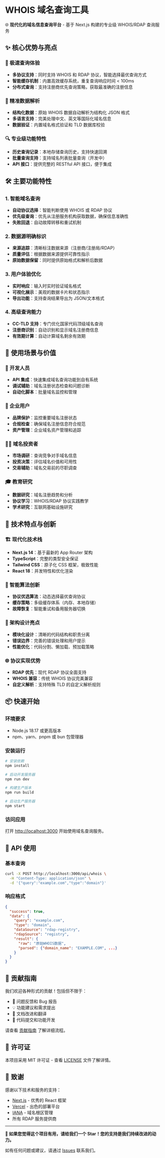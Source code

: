 # WHOIS 域名查询工具

🌐 **现代化的域名信息查询平台** - 基于 Next.js 构建的专业级 WHOIS/RDAP 查询服务

## ✨ 核心优势与亮点

### 🚀 极速查询体验
- **多协议支持**：同时支持 WHOIS 和 RDAP 协议，智能选择最优查询方式
- **智能缓存机制**：内置高效缓存系统，重复查询响应时间 < 100ms
- **分布式查询**：支持注册商优先查询策略，获取最准确的注册信息

### 🎯 精准数据解析
- **结构化数据**：原始 WHOIS 数据自动解析为结构化 JSON 格式
- **多语言支持**：完美处理中文、英文等国际化域名信息
- **数据验证**：内置域名格式验证和 TLD 数据库校验

### 🔍 专业级功能特性
- **历史查询记录**：本地存储查询历史，支持快速回溯
- **批量查询支持**：支持域名列表批量查询（开发中）
- **API 接口**：提供完整的 RESTful API 接口，便于集成

## 🛠️ 主要功能特性

### 1. 智能域名查询
- **自动协议选择**：智能判断使用 WHOIS 或 RDAP 协议
- **优先级查询**：优先从注册服务机构获取数据，确保信息准确性
- **失败回退**：自动故障转移和重试机制

### 2. 数据源明确标识
- **来源追踪**：清晰标注数据来源（注册商/注册局/RDAP）
- **质量评估**：根据数据来源提供可靠性指示
- **原始数据保留**：同时提供原始格式和解析后数据

### 3. 用户体验优化
- **实时响应**：输入时实时验证域名格式
- **可视化展示**：美观的数据卡片和状态指示
- **导出功能**：支持查询结果导出为 JSON/文本格式

### 4. 高级查询能力
- **CC-TLD 支持**：专门优化国家代码顶级域名查询
- **注册商识别**：自动识别和显示域名注册商信息
- **有效期计算**：自动计算域名剩余有效期

## 🎯 使用场景与价值

### 🔧 开发人员
- **API 集成**：快速集成域名查询功能到自有系统
- **调试辅助**：域名注册状态检查和问题诊断
- **自动化脚本**：批量域名监控和管理

### 🏢 企业用户
- **品牌保护**：监控重要域名注册状态
- **合规检查**：确保域名注册信息符合规范
- **资产管理**：企业域名资产管理和追踪

### 👨‍💼 域名投资者
- **市场调研**：查询竞争对手域名信息
- **投资决策**：评估域名价值和可用性
- **交易辅助**：域名交易前的尽职调查

### 🎓 教育研究
- **数据研究**：域名注册趋势和分析
- **协议学习**：WHOIS/RDAP 协议实践教学
- **学术研究**：互联网基础设施研究

## 🚀 技术特点与创新

### 🏗️ 现代化技术栈
- **Next.js 14**：基于最新的 App Router 架构
- **TypeScript**：完整的类型安全保证
- **Tailwind CSS**：原子化 CSS 框架，极致性能
- **React 18**：并发特性和优化渲染

### 🧠 智能算法创新
- **协议优选算法**：动态选择最优查询协议
- **缓存策略**：多级缓存体系（内存、本地存储）
- **故障恢复**：智能重试和备用服务器切换

### 🔧 架构设计亮点
- **模块化设计**：清晰的代码结构和职责分离
- **错误边界**：完善的错误处理和用户提示
- **性能优化**：代码分割、懒加载、预加载策略

### 🌐 协议实现优势
- **RDAP 优先**：现代 RDAP 协议全面支持
- **WHOIS 兼容**：传统 WHOIS 协议完美兼容
- **自定义解析**：支持特殊 TLD 的自定义解析规则

## 📦 快速开始

### 环境要求
- Node.js 18.17 或更高版本
- npm、yarn、pnpm 或 bun 包管理器

### 安装运行
```bash
# 安装依赖
npm install

# 启动开发服务器
npm run dev

# 构建生产版本
npm run build

# 启动生产服务器
npm start
```

### 访问应用
打开 [http://localhost:3000](http://localhost:3000) 开始使用域名查询服务。

## 🔌 API 使用

### 基本查询
```bash
curl -X POST http://localhost:3000/api/whois \
  -H "Content-Type: application/json" \
  -d '{"query":"example.com","type":"domain"}'
```

### 响应格式
```json
{
  "success": true,
  "data": {
    "query": "example.com",
    "type": "domain",
    "dataSource": "rdap-registry",
    "rdapSource": "registry",
    "result": {
      "raw": "原始WHOIS数据",
      "parsed": {"domain_name": "EXAMPLE.COM", ...}
    }
  }
}
```

## 🤝 贡献指南

我们欢迎各种形式的贡献！包括但不限于：
- 🐛 问题反馈和 Bug 报告
- 💡 功能建议和需求提出
- 📝 文档改进和翻译
- 🔧 代码提交和功能开发

请查看 [贡献指南](CONTRIBUTING.md) 了解详细流程。

## 📄 许可证

本项目采用 MIT 许可证 - 查看 [LICENSE](LICENSE) 文件了解详情。

## 🙏 致谢

感谢以下技术和服务的支持：
- [Next.js](https://nextjs.org/) - 优秀的 React 框架
- [Vercel](https://vercel.com/) - 出色的部署平台
- [IANA](https://www.iana.org/) - 域名根区管理
- 所有 RDAP 服务提供商

---

**🌟 如果您觉得这个项目有用，请给我们一个 Star！您的支持是我们持续改进的动力。**

如有任何问题或建议，请通过 [Issues](https://github.com/your-username/whois/issues) 联系我们。
